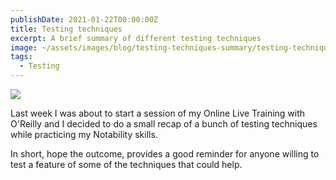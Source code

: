 ```yaml
---
publishDate: 2021-01-22T00:00:00Z
title: Testing techniques
excerpt: A brief summary of different testing techniques
image: ~/assets/images/blog/testing-techniques-summary/testing-techniques-summary.jpg
tags:
  - Testing   
---
```


<img src="/images/testing-techniques-summary.png"/>

Last week I was about to start a session of my Online Live Training with O'Reilly and I decided to do a small recap of a bunch of testing techniques while practicing my Notability skills.

In short, hope the outcome, provides a good reminder for anyone willing to test a feature of some of the techniques that could help.
